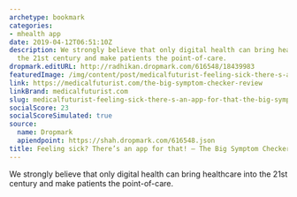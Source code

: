 ```yaml
---
archetype: bookmark
categories:
- mhealth app
date: 2019-04-12T06:51:10Z
description: We strongly believe that only digital health can bring healthcare into
  the 21st century and make patients the point-of-care.
dropmark.editURL: http://radhikan.dropmark.com/616548/18439983
featuredImage: /img/content/post/medicalfuturist-feeling-sick-there-s-an-app-for-that-the-big-symptom-checker-review.jpg
link: https://medicalfuturist.com/the-big-symptom-checker-review
linkBrand: medicalfuturist.com
slug: medicalfuturist-feeling-sick-there-s-an-app-for-that-the-big-symptom-checker-review
socialScore: 23
socialScoreSimulated: true
source:
  name: Dropmark
  apiendpoint: https://shah.dropmark.com/616548.json
title: Feeling sick? There’s an app for that! – The Big Symptom Checker Review
---
```

We strongly believe that only digital health can bring healthcare into the 21st century and make patients the point-of-care.